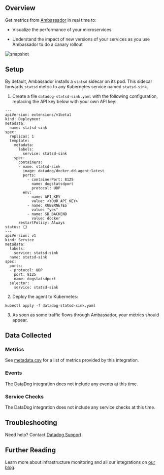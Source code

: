 ## Overview

Get metrics from [Ambassador](https://www.getambassador.io) in real time to:

* Visualize the performance of your microservices

* Understand the impact of new versions of your services as you use Ambassador to do a canary rollout

![snapshot](https://raw.githubusercontent.com/DataDog/integrations-extras/dhruv/ambassador/ambassador/Images/upstream-req-time.png)

## Setup

By default, Ambassador installs a `statsd` sidecar on its pod. This sidecar forwards `statsd` metric to any Kubernetes service named `statsd-sink`.

1. Create a file `datadog-statsd-sink.yaml` with the following configuration, replacing the API key below with your own API key:

```
---
apiVersion: extensions/v1beta1
kind: Deployment
metadata:
  name: statsd-sink
spec:
  replicas: 1
  template:
    metadata:
      labels:
        service: statsd-sink
    spec:
      containers:
      - name: statsd-sink
        image: datadog/docker-dd-agent:latest
        ports:
          - containerPort: 8125
            name: dogstatsdport
            protocol: UDP
        env:
          - name: API_KEY
            value: <YOUR_API_KEY>
          - name: KUBERNETES
            value: "yes"
          - name: SD_BACKEND
            value: docker
      restartPolicy: Always
status: {}
---
apiVersion: v1
kind: Service
metadata:
  labels:
    service: statsd-sink
  name: statsd-sink
spec:
  ports:
  - protocol: UDP
    port: 8125
    name: dogstatsdport
  selector:
    service: statsd-sink
```

2. Deploy the agent to Kubernetes:

```
kubectl apply -f datadog-statsd-sink.yaml
```

3. As soon as some traffic flows through Ambassador, your metrics should appear.

## Data Collected
### Metrics

See [metadata.csv](https://github.com/DataDog/integrations-extras/blob/master/ambassador/metadata.csv) for a list of metrics provided by this integration.

### Events

The DataDog integration does not include any events at this time.

### Service Checks

The DataDog integration does not include any service checks at this time.

## Troubleshooting
Need help? Contact [Datadog Support](http://docs.datadoghq.com/help/).

## Further Reading

Learn more about infrastructure monitoring and all our integrations on [our blog](https://www.datadoghq.com/blog/).
